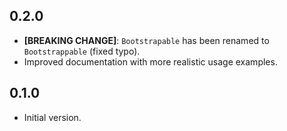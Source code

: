 ## 0.2.0

- **[BREAKING CHANGE]**: `Bootstrapable` has been renamed to `Bootstrappable` (fixed typo).
- Improved documentation with more realistic usage examples.

## 0.1.0

- Initial version.

